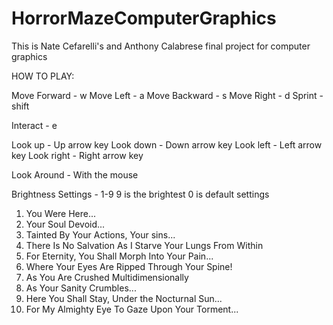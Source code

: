 # HorrorMazeComputerGraphics
This is Nate Cefarelli's and Anthony Calabrese final project for computer graphics

HOW TO PLAY:

Move Forward - w
Move Left - a
Move Backward - s
Move Right - d
Sprint - shift

Interact - e

Look up - Up arrow key
Look down - Down arrow key
Look left - Left arrow key
Look right - Right arrow key

Look Around - With the mouse

Brightness Settings - 
1-9 
9 is the brightest
0 is default settings


1) You Were Here...
2) Your Soul Devoid...
3) Tainted By Your Actions, Your sins...
4) There Is No Salvation As I Starve Your Lungs From Within
5) For Eternity, You Shall Morph Into Your Pain...
6) Where Your Eyes Are Ripped Through Your Spine!
7) As You Are Crushed Multidimensionally 
8) As Your Sanity Crumbles...
9) Here You Shall Stay, Under the Nocturnal Sun...
10) For My Almighty Eye To Gaze Upon Your Torment...

